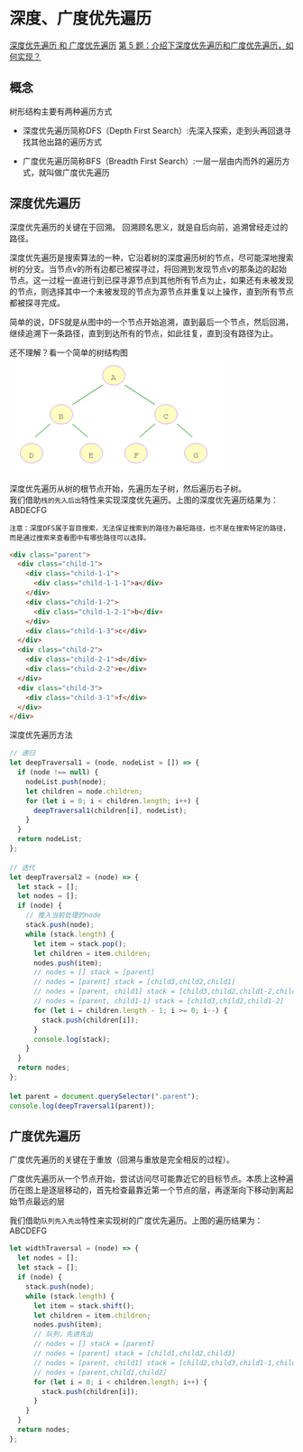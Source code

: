 
# 深度、广度优先遍历
[深度优先遍历 和 广度优先遍历](https://juejin.im/post/6844903807759941646)
[第 5 题：介绍下深度优先遍历和广度优先遍历，如何实现？](https://github.com/Advanced-Frontend/Daily-Interview-Question/issues/9)

## 概念
树形结构主要有两种遍历方式
* 深度优先遍历简称DFS（Depth First Search）:先深入探索，走到头再回退寻找其他出路的遍历方式

* 广度优先遍历简称BFS（Breadth First Search）:一层一层由内而外的遍历方式，就叫做广度优先遍历


## 深度优先遍历
深度优先遍历的关键在于回溯。
回溯顾名思义，就是自后向前，追溯曾经走过的路径。


深度优先遍历是搜索算法的一种，它沿着树的深度遍历树的节点，尽可能深地搜索树的分支。当节点v的所有边都已被探寻过，将回溯到发现节点v的那条边的起始节点。这一过程一直进行到已探寻源节点到其他所有节点为止，如果还有未被发现的节点，则选择其中一个未被发现的节点为源节点并重复以上操作，直到所有节点都被探寻完成。

简单的说，DFS就是从图中的一个节点开始追溯，直到最后一个节点，然后回溯，继续追溯下一条路径，直到到达所有的节点，如此往复，直到没有路径为止。

还不理解？看一个简单的树结构图
![](/img/算法/tree.png)

深度优先遍历从树的根节点开始，先遍历左子树，然后遍历右子树。  
我们借助`栈的先入后出`特性来实现深度优先遍历。上图的深度优先遍历结果为：ABDECFG


`注意：深度DFS属于盲目搜索，无法保证搜索到的路径为最短路径，也不是在搜索特定的路径，而是通过搜索来查看图中有哪些路径可以选择。`


```html
<div class="parent">
  <div class="child-1">
    <div class="child-1-1">
      <div class="child-1-1-1">a</div>
    </div>
    <div class="child-1-2">
      <div class="child-1-2-1">b</div>
    </div>
    <div class="child-1-3">c</div>
  </div>
  <div class="child-2">
    <div class="child-2-1">d</div>
    <div class="child-2-2">e</div>
  </div>
  <div class="child-3">
    <div class="child-3-1">f</div>
  </div>
</div>
```

深度优先遍历方法
```js
// 递归
let deepTraversal1 = (node, nodeList = []) => {
  if (node !== null) {
    nodeList.push(node);
    let children = node.children;
    for (let i = 0; i < children.length; i++) {
      deepTraversal1(children[i], nodeList);
    }
  }
  return nodeList;
};

// 迭代
let deepTraversal2 = (node) => {
  let stack = [];
  let nodes = [];
  if (node) {
    // 推入当前处理的node
    stack.push(node);
    while (stack.length) {
      let item = stack.pop();
      let children = item.children;
      nodes.push(item);
      // nodes = [] stack = [parent]
      // nodes = [parent] stack = [child3,child2,child1]
      // nodes = [parent, child1] stack = [child3,child2,child1-2,child1-1]
      // nodes = [parent, child1-1] stack = [child3,child2,child1-2]
      for (let i = children.length - 1; i >= 0; i--) {
        stack.push(children[i]);
      }
      console.log(stack);
    }
  }
  return nodes;
};

let parent = document.querySelector(".parent");
console.log(deepTraversal1(parent));
```

## 广度优先遍历
广度优先遍历的关键在于重放（回溯与重放是完全相反的过程）。

广度优先遍历从一个节点开始，尝试访问尽可能靠近它的目标节点。本质上这种遍历在图上是逐层移动的，首先检查最靠近第一个节点的层，再逐渐向下移动到离起始节点最远的层


我们借助`队列先入先出`特性来实现树的广度优先遍历。上图的遍历结果为：ABCDEFG

```js
let widthTraversal = (node) => {
  let nodes = [];
  let stack = [];
  if (node) {
    stack.push(node);
    while (stack.length) {
      let item = stack.shift();
      let children = item.children;
      nodes.push(item);
      // 队列，先进先出
      // nodes = [] stack = [parent]
      // nodes = [parent] stack = [child1,child2,child3]
      // nodes = [parent, child1] stack = [child2,child3,child1-1,child1-2]
      // nodes = [parent,child1,child2]
      for (let i = 0; i < children.length; i++) {
        stack.push(children[i]);
      }
    }
  }
  return nodes;
};
```
